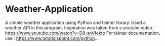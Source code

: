 # Weather-Application

A simple weather application using Python and tkinter library. Used a weather API in this program.
Inspiration was taken from a youtube video : https://www.youtube.com/watch?v=D8-snVfekto
For tkinter documentation, use : https://www.tutorialspoint.com/python...
